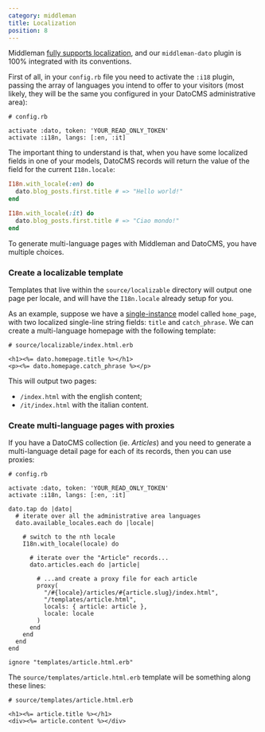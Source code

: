 ```yaml
---
category: middleman
title: Localization
position: 8
---
```


Middleman [fully supports localization](https://middlemanapp.com/advanced/localization/), and our `middleman-dato` plugin is 100% integrated with its conventions.


First of all, in your `config.rb` file you need to activate the `:i18` plugin,
passing the array of languages you intend to offer to your visitors (most likely,
they will be the same you configured in your DatoCMS administrative area):

```
# config.rb

activate :dato, token: 'YOUR_READ_ONLY_TOKEN'
activate :i18n, langs: [:en, :it]
```

The important thing to understand is that, when you have some localized fields in one of your models, DatoCMS records will return the value of the field for the current `I18n.locale`:

```ruby
I18n.with_locale(:en) do
  dato.blog_posts.first.title # => "Hello world!"
end

I18n.with_locale(:it) do
  dato.blog_posts.first.title # => "Ciao mondo!"
end
```

To generate multi-language pages with Middleman and DatoCMS, you have multiple choices.

### Create a localizable template

Templates that live within the `source/localizable` directory will output one page per locale, and will have the `I18n.locale` already setup for you. 

As an example, suppose we have a [single-instance](/schema/single-instance.html) model called `home_page`, with two localized single-line string fields: `title` and `catch_phrase`. We can create a multi-language homepage with the following template:

```erb
# source/localizable/index.html.erb

<h1><%= dato.homepage.title %></h1>
<p><%= dato.homepage.catch_phrase %></p>
```

This will output two pages:

* `/index.html` with the english content;
* `/it/index.html` with the italian content.

### Create multi-language pages with proxies

If you have a DatoCMS collection (ie. *Articles*) and you need to generate a multi-language detail page for each of its records, then you can use proxies:

```
# config.rb

activate :dato, token: 'YOUR_READ_ONLY_TOKEN'
activate :i18n, langs: [:en, :it]

dato.tap do |dato|
  # iterate over all the administrative area languages
  dato.available_locales.each do |locale|

    # switch to the nth locale
    I18n.with_locale(locale) do

      # iterate over the "Article" records...
      dato.articles.each do |article|

        # ...and create a proxy file for each article
        proxy(
          "/#{locale}/articles/#{article.slug}/index.html",
          "/templates/article.html",
          locals: { article: article },
          locale: locale
        )
      end
    end
  end
end

ignore "templates/article.html.erb"
```

The `source/templates/article.html.erb` template will be something along these lines:

```
# source/templates/article.html.erb

<h1><%= article.title %></h1>
<div><%= article.content %></div>
```
